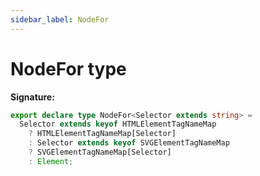 ```yaml
---
sidebar_label: NodeFor
---
```


# NodeFor type

**Signature:**

```typescript
export declare type NodeFor<Selector extends string> =
  Selector extends keyof HTMLElementTagNameMap
    ? HTMLElementTagNameMap[Selector]
    : Selector extends keyof SVGElementTagNameMap
    ? SVGElementTagNameMap[Selector]
    : Element;
```
